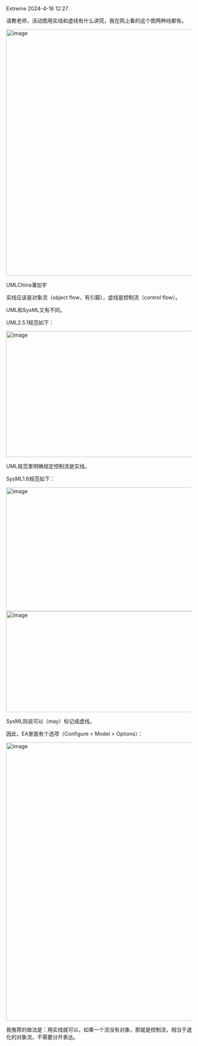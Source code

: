 Extreme 2024-4-16 12:27

请教老师，活动图用实线和虚线有什么讲究，我在网上看的这个图两种线都有。

<img width="1080" height="669" alt="image" src="https://github.com/user-attachments/assets/f8bd3db0-29e9-4bba-8486-a41719a31753" />

UMLChina潘加宇

实线应该是对象流（object flow，有引脚），虚线是控制流（control flow）。

UML和SysML又有不同。

UML2.5.1规范如下：

<img width="956" height="342" alt="image" src="https://github.com/user-attachments/assets/21fce27b-9419-4180-b566-fe10d90052d8" />

UML规范里明确规定控制流是实线。

SysML1.6规范如下：

<img width="1080" height="336" alt="image" src="https://github.com/user-attachments/assets/fc7c2fcc-8427-46e4-91f0-2992fb0a783a" />

<img width="1080" height="274" alt="image" src="https://github.com/user-attachments/assets/595a60a2-c4d1-410e-9e03-9a4299b0df21" />

SysML则说可以（may）标记成虚线。

因此，EA里面有个选项（Configure > Model > Options）：

<img width="981" height="755" alt="image" src="https://github.com/user-attachments/assets/5b6b6a15-277f-43b8-9965-4b2e16375ea1" />

我推荐的做法是：用实线就可以，如果一个流没有对象，那就是控制流，相当于退化的对象流，不需要分开表达。
